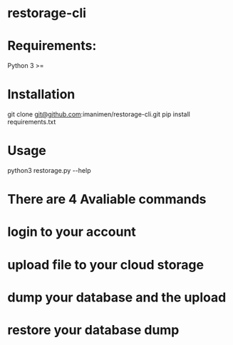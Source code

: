 # restorage-cli

# Requirements: 
Python 3 >= 

# Installation
git clone git@github.com:imanimen/restorage-cli.git
pip install requirements.txt

# Usage 
python3 restorage.py --help 

# There are 4 Avaliable commands
# login to your account
# upload file to your cloud storage
# dump your database and the upload
# restore your database dump
